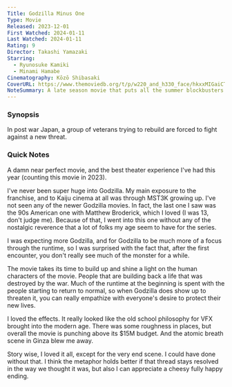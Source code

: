 ```yaml
---
Title: Godzilla Minus One
Type: Movie
Released: 2023-12-01
First Watched: 2024-01-11
Last Watched: 2024-01-11
Rating: 9
Director: Takashi Yamazaki
Starring:
  - Ryunosuke Kamiki
  - Minami Hamabe
Cinematography: Kōzō Shibasaki
CoverURL: https://www.themoviedb.org/t/p/w220_and_h330_face/hkxxMIGaiCTmrEArK7J56JTKUlB.jpg
NoteSummary: A late season movie that puts all the summer blockbusters to shame.
---
```

### Synopsis
In post war Japan, a group of veterans trying to rebuild are forced to fight against a new threat.

### Quick Notes
A damn near perfect movie, and the best theater experience I've had this year (counting this movie in 2023).

I've never been super huge into Godzilla. My main exposure to the franchise, and to Kaiju cinema at all was through MST3K growing up. I've not seen any of the newer Godzilla movies. In fact, the last one I saw was the 90s American one with Matthew Broderick, which I loved (I was 13, don't judge me). Because of that, I went into this one without any of the nostalgic reverence that a lot of folks my age seem to have for the series.

I was expecting more Godzilla, and for Godzilla to be much more of a focus through the runtime, so I was surprised with the fact that, after the first encounter, you don't really see much of the monster for a while. 

The movie takes its time to build up and shine a light on the human characters of the movie. People that are building back a life that was destroyed by the war. Much of the runtime at the beginning is spent with the people starting to return to normal, so when Godzilla does show up to threaten it, you can really empathize with everyone's desire to protect their new lives.

I loved the effects. It really looked like the old school philosophy for VFX brought into the modern age. There was some roughness in places, but overall the movie is punching above its $15M budget. And the atomic breath scene in Ginza blew me away. 

Story wise, I loved it all, except for the very end scene. I could have done without that. I think the metaphor holds better if that thread stays resolved in the way we thought it was, but also I can appreciate a cheesy fully happy ending. 